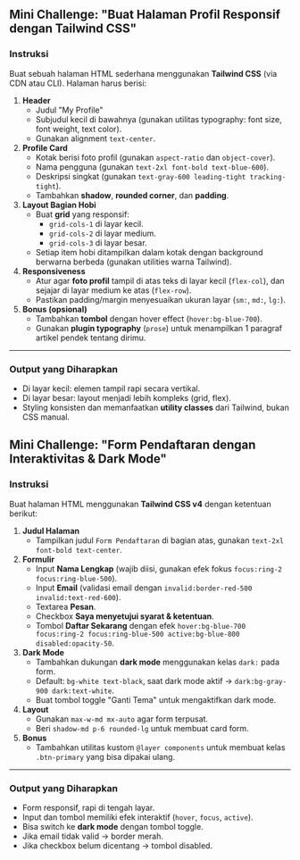 ## Mini Challenge: "Buat Halaman Profil Responsif dengan Tailwind CSS"

### Instruksi

Buat sebuah halaman HTML sederhana menggunakan **Tailwind CSS** (via CDN atau CLI). Halaman harus berisi:

1. **Header**
    - Judul "My Profile"
    - Subjudul kecil di bawahnya (gunakan utilitas typography: font size, font weight, text color).
    - Gunakan alignment `text-center`.
2. **Profile Card**
    - Kotak berisi foto profil (gunakan `aspect-ratio` dan `object-cover`).
    - Nama pengguna (gunakan `text-2xl font-bold text-blue-600`).
    - Deskripsi singkat (gunakan `text-gray-600 leading-tight tracking-tight`).
    - Tambahkan **shadow**, **rounded corner**, dan **padding**.
3. **Layout Bagian Hobi**
    - Buat **grid** yang responsif:
        - `grid-cols-1` di layar kecil.
        - `grid-cols-2` di layar medium.
        - `grid-cols-3` di layar besar.
    - Setiap item hobi ditampilkan dalam kotak dengan background berwarna berbeda (gunakan utilities warna Tailwind).
4. **Responsiveness**
    - Atur agar **foto profil** tampil di atas teks di layar kecil (`flex-col`), dan sejajar di layar medium ke atas (`flex-row`).
    - Pastikan padding/margin menyesuaikan ukuran layar (`sm:`, `md:`, `lg:`).
5. **Bonus (opsional)**
    - Tambahkan **tombol** dengan hover effect (`hover:bg-blue-700`).
    - Gunakan **plugin typography** (`prose`) untuk menampilkan 1 paragraf artikel pendek tentang dirimu.

---

### Output yang Diharapkan

- Di layar kecil: elemen tampil rapi secara vertikal.
- Di layar besar: layout menjadi lebih kompleks (grid, flex).
- Styling konsisten dan memanfaatkan **utility classes** dari Tailwind, bukan CSS manual.


## Mini Challenge: "Form Pendaftaran dengan Interaktivitas & Dark Mode"

### Instruksi

Buat halaman HTML menggunakan **Tailwind CSS v4** dengan ketentuan berikut:

1. **Judul Halaman**
    - Tampilkan judul `Form Pendaftaran` di bagian atas, gunakan `text-2xl font-bold text-center`.
2. **Formulir**
    - Input **Nama Lengkap** (wajib diisi, gunakan efek fokus `focus:ring-2 focus:ring-blue-500`).
    - Input **Email** (validasi email dengan `invalid:border-red-500 invalid:text-red-600`).
    - Textarea **Pesan**.
    - Checkbox **Saya menyetujui syarat & ketentuan**.
    - Tombol **Daftar Sekarang** dengan efek `hover:bg-blue-700 focus:ring-2 focus:ring-blue-500 active:bg-blue-800 disabled:opacity-50`.
3. **Dark Mode**
    - Tambahkan dukungan **dark mode** menggunakan kelas `dark:` pada form.
    - Default: `bg-white text-black`, saat dark mode aktif → `dark:bg-gray-900 dark:text-white`.
    - Buat tombol toggle "Ganti Tema" untuk mengaktifkan dark mode.
4. **Layout**
    - Gunakan `max-w-md mx-auto` agar form terpusat.
    - Beri `shadow-md p-6 rounded-lg` untuk membuat card form.
5. **Bonus**
    - Tambahkan utilitas kustom `@layer components` untuk membuat kelas `.btn-primary` yang bisa dipakai ulang.

---

### Output yang Diharapkan

- Form responsif, rapi di tengah layar.
- Input dan tombol memiliki efek interaktif (`hover`, `focus`, `active`).
- Bisa switch ke **dark mode** dengan tombol toggle.
- Jika email tidak valid → border merah.
- Jika checkbox belum dicentang → tombol disabled.
